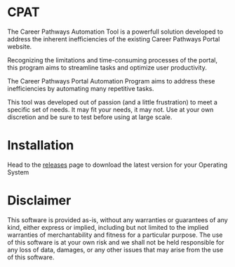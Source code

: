 # CPAT
The Career Pathways Automation Tool is a powerfull solution developed to address the inherent inefficiencies of the existing Career Pathways Portal website.

Recognizing the limitations and time-consuming processes of the portal, this program aims to streamline tasks and optimize user productivity.

The Career Pathways Portal Automation Program aims to address these inefficiencies by automating many repetitive tasks.

This tool was developed out of passion (and a little frustration) to meet a specific set of needs.
It may fit your needs, it may not. Use at your own discretion and be sure to test before using at large scale.

# Installation
Head to the [releases](https://github.com/justinforlenza/cpat/releases/latest) page to download the latest version for your Operating System

# Disclaimer
This software is provided as-is, without any warranties or guarantees of any kind, either express or implied, including but not limited to the implied warranties of merchantability and fitness for a particular purpose.
The use of this software is at your own risk and we shall not be held responsible for any loss of data, damages, or any other issues that may arise from the use of this software.

